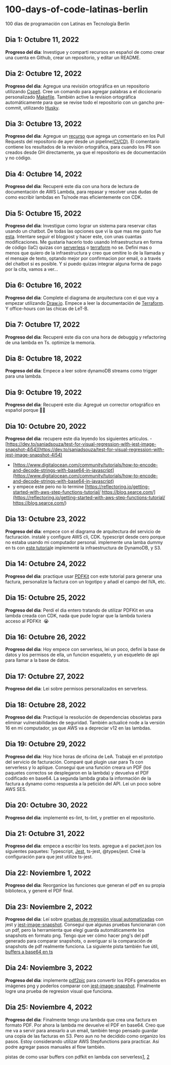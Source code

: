 # 100-days-of-code-latinas-berlin
100 días de programación con Latinas en Tecnología Berlin

## Dia 1: Octubre 11, 2022 
 
**Progreso del dia**: Investigue y comparti recursos en español de como crear una cuenta en Github, crear un repositorio, y editar un README.

## Dia 2: Octubre 12, 2022

**Progreso del dia**: Agregue una revisión ortográfica en un repositorio utilizando [Cspell](https://cspell.org/). Cree un comando para agregar palabras a el diccionario personalizado [Makefile][makefile]. También active la revision ortográfica automáticamente para que se revise todo el repositorio con un gancho pre-commit, utilizando [Husky](https://github.com/typicode/husky).

 ## Dia 3: Octubre 13, 2022

**Progreso del dia**: Agregue un [recurso](https://github.com/telia-oss/github-pr-resource) que agrega un comentario en los Pull Requests del repositorio de ayer desde un pipeline[(CI/CD)][concourse]. El comentario contiene los resultados de la revisión ortográfica, para cuando los PR son creados desde GH directamente, ya que el repositorio es de documentación y no código.

## Dia 4: Octubre 14, 2022

**Progreso del dia**: Recuperé este dia con una hora de lectura de documentación de AWS Lambda, para repasar y resolver unas dudas de como escribir lambdas en Ts/node mas eficientemente con CDK.

## Dia 5: Octubre 15, 2022

**Progreso del dia**: Investigue como lograr un sistema para reservar citas usando un chatbot. De todas las opciones que vi la que mas me gusto fue [esta](https://aws.amazon.com/blogs/machine-learning/build-an-appointment-scheduler-interface-integrated-with-meta-using-amazon-lex-and-amazon-connect/). Intentare seguir el blogpost y hacer este, con unas cuantas modificaciones. Me gustaria hacerlo todo usando Infraestructura en forma de código (IaC) quizas con [serverless](https://www.serverless.com/framework/docs/getting-started) o [terraform][terraform] no se. Defini mas o menos que quiero de la infraestructura y creo que omitire lo de la llamada y el mensaje de texto, optando mejor por confirmacion por email, o a través del chatbot si es posible. Y si puedo quizas integrar alguna forma de pago por la cita, vamos a ver...

## Dia 6: Octubre 16, 2022

**Progreso del dia**:  Complete el diagrama de arquitectura con el que voy a empezar utilizando [Draw.io][draw-io]. Empece a leer la documentación de [Terraform][terraform]. Y office-hours con las chicas de LeT-B.

## Dia 7: Octubre 17, 2022

**Progreso del dia**: Recuperé este dia con una hora de debuggig y refactoring de una lambda en Ts. optimize la memoria.

## Dia 8: Octubre 18, 2022

**Progreso del dia**: Empece a leer sobre dynamoDB streams como trigger para una lambda.

## Dia 9: Octubre 19, 2022

**Progreso del dia**: Recuperé este dia: Agregué un corrector ortográfico en español porque 🙈🙊

## Dia 10: Octubre 20, 2022

**Progreso del dia**: recupere este dia leyendo los siguientes artículos.
-[https://dev.to/saniadsouza/test-for-visual-regression-with-jest-image-snapshot-4i54](https://dev.to/saniadsouza/test-for-visual-regression-with-jest-image-snapshot-4i54)
- [https://www.digitalocean.com/community/tutorials/how-to-encode-and-decode-strings-with-base64-in-javascript](https://www.digitalocean.com/community/tutorials/how-to-encode-and-decode-strings-with-base64-in-javascript)
- y empece este pero no lo termine [https://reflectoring.io/getting-started-with-aws-step-functions-tutorial/
https://blog.searce.com/](https://reflectoring.io/getting-started-with-aws-step-functions-tutorial/
https://blog.searce.com/)

<!-- ## Dia 11: Octubre 21, 2022

**Progreso del dia**: -->

<!-- ## Dia 12: Octubre 22, 2022

**Progreso del dia**: -->

## Dia 13: Octubre 23, 2022

**Progreso del dia**: empece con el diagrama de arquitectura del servicio de facturación. instalé y configure AWS cli, CDK. typescript desde cero porque no estaba usando mi computador personal. implemente una lamba dummy en ts con [este tutorial](https://bobbyhadz.com/blog/aws-cdk-typescript-lambda)e implementé la infraestructura de DynamoDB, y S3.

## Dia 14: Octubre 24, 2022

**Progreso del dia**: practique usar [PDFKit][pdfkit] con este tutorial para generar una factura, personalize la factura con un logotipo y añadí el campo del IVA, etc.

## Dia 15: Octubre 25, 2022

**Progreso del dia**: Perdí el dia entero tratando de utilizar PDFKit en una lambda creada con CDK, nada que pude lograr que la lambda tuviera acceso al PDFKit  😭   

## Dia 16: Octubre 26, 2022

**Progreso del dia**: Hoy empece con serverless, lei un poco, definí la base de datos y los permisos de ella, un funcion esqueleto, y un esqueleto de api para llamar a la base de datos.

## Dia 17: Octubre 27, 2022

**Progreso del dia**: Lei sobre permisos personalizados en serverless.

## Dia 18: Octubre 28, 2022

**Progreso del dia**: Practiqué la resolución de dependencias obsoletas para eliminar vulnerabilidades de seguridad. También actualicé node a la versión 16 en mi computador, ya que AWS va a depreciar v12 en las lambdas.

## Dia 19: Octubre 29, 2022

**Progreso del dia**: Hoy hice horas de oficina de LeA. Trabajé en el prototipo del servicio de facturación. Comparé qué plugin usar para Ts con serverless y lo aplique. Conseguí que una función creara un PDF (los paquetes correctos se desplegaron en la lambda) y devuelva el PDF codificado en base64. La segunda lambda graba la información de la factura a dynamo como respuesta a la petición del API. Lei un poco sobre AWS SES.

## Dia 20: Octubre 30, 2022

**Progreso del dia**: implementé es-lint, ts-lint, y prettier en el repositorio.

## Dia 21: Octubre 31, 2022

**Progreso del dia**: empece a escribir los tests. agregue a el packet.json los siguientes paquetes: Typescript, [Jest][jest], ts-jest, @types/jest. Creé la configuración para que jest utilize ts-jest.

## Dia 22: Noviembre 1, 2022

**Progreso del dia**: Reorganice las funciones que generan el pdf en su propia biblioteca, y generé el PDF final.

## Dia 23: Noviembre 2, 2022

**Progreso del dia**: Leí sobre [pruebas de regresión visual automatizadas](https://medium.com/nerd-for-tech/automated-visual-regression-testing-with-typescript-puppeteer-jest-and-jest-image-snapshot-9e14dd9d0fe7) con jest y [jest-image-snapshot][jest-image-snapshot]. Conseguí que algunas pruebas funcionaran con un pdf, pero la herramienta que elegí guarda automáticamente los snapshots en formato png. Tengo que ver cómo hacer png's del pdf generado para comparar snapshots, o averiguar si la comparación de snapshots de pdf realmente funciona.
La siguiente pista también fue útil, [buffers a base64 en ts](https://medium.com/@endingwithali/testing-with-images-in-javascript-52fcbe06961f)

## Dia 24: Noviembre 3, 2022

**Progreso del dia**: implemente [pdf2pic](https://www.npmjs.com/package/pdf2pic) para convertir los PDFs generados en imágenes png y poderlos comparar con [jest-image-snapshot][jest-image-snapshot]. Finalmente logre una prueba de regresion visual que funciona.

## Dia 25: Noviembre 4, 2022
**Progreso del dia**: Finalmente tengo una lambda que crea una factura en formato PDF. Por ahora la lambda me devuelve el PDF en base64. Creo que me va a servir para anexarlo a un email, también tengo pensado guardar una copia de las facturas en S3. Pero aun no he decidido como organizo los pasos. Estoy considerando utilizar AWS Stepfunctions para practicar. Asi podre agregar pasos manuales al flow también.

pistas de como usar buffers con pdfkit en lambda con serverless[1](https://austingil.com/generating-pdfs-node-pdfkit-serverless-aws-lambda/), [2](https://jamesthom.as/2021/01/generating-serverless-pdfs-with-aws-lambda-pdfkit/)

<!-- ## Dia 26: Noviembre 5, 2022

**Progreso del dia**: -->

<!-- ## Dia 27: Noviembre 6, 2022

**Progreso del dia**: -->

<!-- ## Dia 28: Noviembre 7, 2022

**Progreso del dia**: -->

<!-- ## Dia 29: Noviembre 8, 2022

**Progreso del dia**: -->

<!-- ## Dia 30: Noviembre 9, 2022

**Progreso del dia**: -->

[concourse]: https://concourse-ci.org/
[draw-io]: https://github.com/jgraph/drawio-desktop/releases
[jest]: https://jestjs.io/docs/getting-started
[jest-image-snapshot]: https://github.com/americanexpress/jest-image-snapshot
[makefile]: https://www.gnu.org/software/make/manual/make.html
[pdfkit]: https://pdfkit.org/
[terraform]: https://learn.hashicorp.com/tutorials/terraform/infrastructure-as-code?in=terraform/aws-get-started

<!-- chatbot appointment scheduler
https://github.com/aws-samples/serverless-appointment-scheduler-amazon-connect -->

<!-- save pdf to s3, things to keep in mind:
https://github.com/foliojs/pdfkit/issues/975
https://github.com/foliojs/pdfkit/issues/265#issuecomment-246564718 -->

<!-- idempotent lambdas: https://aws.amazon.com/premiumsupport/knowledge-center/lambda-function-idempotent/ -->
<!-- https://docs.aws.amazon.com/lambda/latest/dg/typescript-handler.html -->

<!-- writing object oriented typescript code for aws lambda/ https://blog.10pines.com/2019/07/23/writing-object-oriented-typescript-code-for-aws-lambda/ -->

<!-- api gateway reading:
https://docs.aws.amazon.com/apigateway/latest/developerguide/getting-started.html
https://www.freecodecamp.org/news/build-an-api-with-typescript-and-aws/ -->

<!-- apigateway plus dynamo and lambda:
https://www.freecodecamp.org/news/build-an-api-with-typescript-and-aws/
https://github.com/serverless/examples/tree/v3/aws-node-http-api-typescript-dynamodb
https://www.freecodecamp.org/news/build-an-api-with-typescript-and-aws/
https://github.com/serverless/examples/blob/v3/aws-node-http-api-typescript/handler.ts
https://github.com/serverless/examples/blob/v3/aws-node-rest-api-typescript-simple/handler.ts
https://github.com/serverless/examples/blob/v3/aws-node-rest-api-typescript/app/service/books.ts
https://github.com/serverless/examples/blob/v3/aws-node-typescript-rest-api-with-dynamodb/todos/get.ts -->

<!-- testing
https://basarat.gitbook.io/typescript/intro-1/jest
https://kalinchernev.github.io/tdd-serverless-jest
https://dev.to/rudijs/serverless-framework-api-end-to-end-testing-using-jest-6ei
https://claudiajs.com/tutorials/designing-testable-lambdas.html
Unit testing for Node.js Serverless projects with Jest: https://www.serverless.com/blog/unit-testing-nodejs-serverless-jest
https://branchv60--serverless-stack.netlify.app/chapters/unit-tests-in-serverless.html
https://dev.to/rudijs/serverless-framework-api-end-to-end-testing-using-jest-6ei
https://www.youtube.com/watch?v=0BVdWnID14M
https://tealfeed.com/test-visual-regression-jest-image-snapshot-20126

integration testing with serverless and jest: https://www.youtube.com/watch?v=0BVdWnID14M

ts deep dive: https://basarat.gitbook.io/typescript/getting-started/why-typescript

stepfunctions:
https://reflectoring.io/getting-started-with-aws-step-functions-tutorial/
https://blog.searce.com/create-and-deploy-aws-step-function-with-serverless-framework-e6e9844359e5 -->
